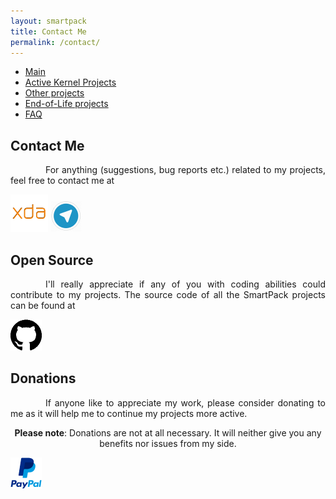 ```yaml
---
layout: smartpack
title: Contact Me
permalink: /contact/
---
```


<style>
    tab1 { padding-left: 4em; }
</style>

* <a href="https://sunilpaulmathew.github.io/smartpack/">Main</a>
* <a href="https://sunilpaulmathew.github.io/kernel-projects/">Active Kernel Projects</a>
* <a href="https://sunilpaulmathew.github.io/others/">Other projects</a>
* <a href="https://sunilpaulmathew.github.io/end-of-life/">End-of-Life projects</a>
* <a href="https://sunilpaulmathew.github.io/faq/">FAQ</a>

<h2>Contact Me</h2>
<p style="text-align: justify;"><tab1>For anything (suggestions, bug reports etc.) related to my projects, feel free to contact me at</tab1></p>

<p><a href="https://forum.xda-developers.com/member.php?u=7060205"><img src="https://github.com/sunilpaulmathew/sunilpaulmathew.github.io/blob/master/asset/pic004.png?raw=true" alt="" width="60" height="60" /></a> <a href="https://t.me/sunilpaulmathew"><img src="https://github.com/sunilpaulmathew/sunilpaulmathew.github.io/blob/master/asset/pic006.png?raw=true" alt="" width="50" height="50" /></a></p>

<h2>Open Source</h2>
<p style="text-align: justify;"><tab1>I'll really appreciate if any of you with coding abilities could contribute to my projects. The source code of all the SmartPack projects can be found at</tab1></p>

<p><a href="https://github.com/SmartPack"><img src="https://github.com/sunilpaulmathew/sunilpaulmathew.github.io/blob/master/asset/pic003.png?raw=true" alt="" width="50" height="50" /></a></p>

<h2>Donations</h2>
<p style="text-align: justify;"><tab1>If anyone like to appreciate my work, please consider donating to me as it will help me to continue my projects more active.</tab1></p>
<p style="text-align: center;"><strong>Please note</strong>: Donations are not at all necessary. It will neither give you any benefits nor issues from my side.</p>

<p><a href="https://www.paypal.me/sunilpaulmathew"><img src="https://github.com/sunilpaulmathew/sunilpaulmathew.github.io/blob/master/asset/pic005.png?raw=true" alt="" width="50" height="50" /></a></p>
